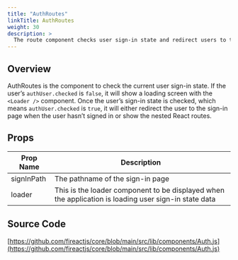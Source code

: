 ```yaml
---
title: "AuthRoutes"
linkTitle: AuthRoutes
weight: 30
description: >
  The route component checks user sign-in state and redirect users to the sign-in page if they haven’t signed in.
---
```

## Overview

AuthRoutes is the component to check the current user sign-in state. If the user’s `authUser.checked` is `false`, it will show a loading screen with the `<Loader />` component. Once the user’s sign-in state is checked, which means `authUser.checked` is `true`, it will either redirect the user to the sign-in page when the user hasn’t signed in or show the nested React routes.

## Props

| Prop Name | Description |
| --- | --- |
| signInPath | The pathname of the sign-in page |
| loader | This is the loader component to be displayed when the application is loading user sign-in state data |

## Source Code

[https://github.com/fireactjs/core/blob/main/src/lib/components/Auth.js](https://github.com/fireactjs/core/blob/main/src/lib/components/Auth.js)